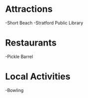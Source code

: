 # Attractions
-Short Beach 
-Stratford Public Library

# Restaurants 
-Pickle Barrel

# Local Activities
-Bowling
